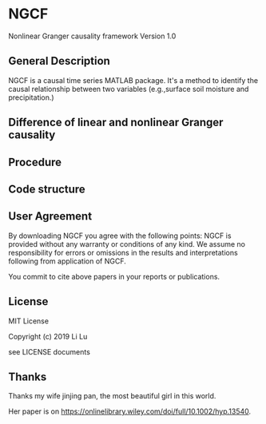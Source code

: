 # NGCF
Nonlinear Granger causality framework Version 1.0

## General Description

NGCF is a causal time series MATLAB package. It's a method to identify the causal relationship between two variables (e.g.,surface soil moisture and precipitation.) 

## Difference of linear and nonlinear Granger causality

## Procedure

## Code structure

## User Agreement

By downloading NGCF you agree with the following points: NGCF is provided without any warranty or conditions of any kind. We assume no responsibility for errors or omissions in the results and interpretations following from application of NGCF.

You commit to cite above papers in your reports or publications.

## License

MIT License

Copyright (c) 2019 Li Lu

see LICENSE documents

## Thanks

Thanks my wife jinjing pan, the most beautiful girl in this world.

Her paper is on https://onlinelibrary.wiley.com/doi/full/10.1002/hyp.13540.




